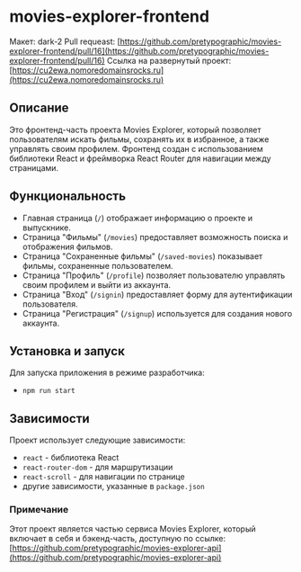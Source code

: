 # movies-explorer-frontend

Макет: dark-2
Pull requeast: [https://github.com/pretypographic/movies-explorer-frontend/pull/16](https://github.com/pretypographic/movies-explorer-frontend/pull/16)
Ссылка на развернутый проект: [https://cu2ewa.nomoredomainsrocks.ru](https://cu2ewa.nomoredomainsrocks.ru)

## Описание

Это фронтенд-часть проекта Movies Explorer, который позволяет пользователям искать фильмы, сохранять их в избранное, а также управлять своим профилем. Фронтенд создан с использованием библиотеки React и фреймворка React Router для навигации между страницами.

## Функциональность

- Главная страница (`/`) отображает информацию о проекте и выпускнике.
- Страница "Фильмы" (`/movies`) предоставляет возможность поиска и отображения фильмов.
- Страница "Сохраненные фильмы" (`/saved-movies`) показывает фильмы, сохраненные пользователем.
- Страница "Профиль" (`/profile`) позволяет пользователю управлять своим профилем и выйти из аккаунта.
- Страница "Вход" (`/signin`) предоставляет форму для аутентификации пользователя.
- Страница "Регистрация" (`/signup`) используется для создания нового аккаунта.

## Установка и запуск

Для запуска приложения в режиме разработчика:
- `npm run start`

## Зависимости

Проект использует следующие зависимости:

- `react` - библиотека React
- `react-router-dom` - для маршрутизации
- `react-scroll` - для навигации по странице
- другие зависимости, указанные в `package.json`

### Примечание

Этот проект является частью сервиса Movies Explorer, который включает в себя и бэкенд-часть, доступную по ссылке: [https://github.com/pretypographic/movies-explorer-api](https://github.com/pretypographic/movies-explorer-api)